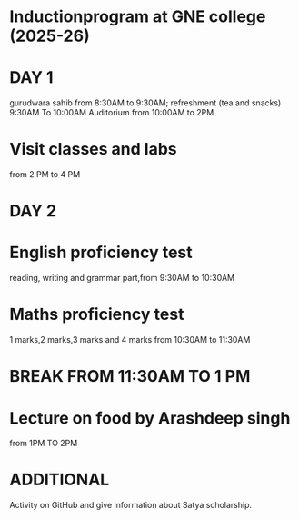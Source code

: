 # Inductionprogram at GNE college (2025-26)
# DAY 1 
gurudwara sahib from 8:30AM to 9:30AM;
refreshment (tea and snacks) 9:30AM To 10:00AM 
Auditorium from 10:00AM to 2PM 
# Visit classes and labs 
from 2 PM to 4 PM 

# DAY 2 
# English proficiency test 
reading, writing and grammar part,from 9:30AM to 10:30AM 
# Maths proficiency test 
1 marks,2 marks,3 marks and 4 marks 
from 10:30AM to 11:30AM 
# BREAK FROM 11:30AM TO 1 PM
# Lecture on food by Arashdeep singh 
from 1PM TO 2PM
# ADDITIONAL 
Activity on GitHub and give information about Satya scholarship.
